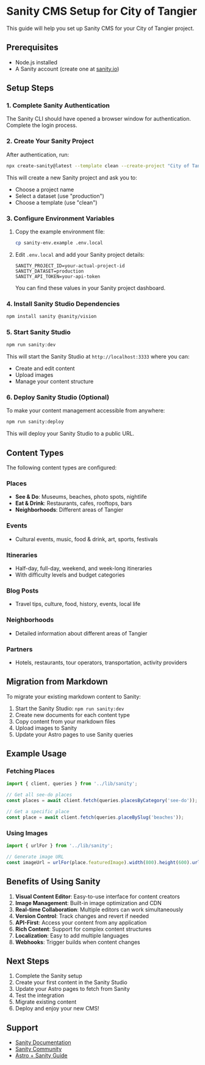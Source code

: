 # Sanity CMS Setup for City of Tangier

This guide will help you set up Sanity CMS for your City of Tangier project.

## Prerequisites

- Node.js installed
- A Sanity account (create one at [sanity.io](https://sanity.io))

## Setup Steps

### 1. Complete Sanity Authentication

The Sanity CLI should have opened a browser window for authentication. Complete the login process.

### 2. Create Your Sanity Project

After authentication, run:

```bash
npx create-sanity@latest --template clean --create-project "City of Tangier" --dataset production
```

This will create a new Sanity project and ask you to:
- Choose a project name
- Select a dataset (use "production")
- Choose a template (use "clean")

### 3. Configure Environment Variables

1. Copy the example environment file:
   ```bash
   cp sanity-env.example .env.local
   ```

2. Edit `.env.local` and add your Sanity project details:
   ```env
   SANITY_PROJECT_ID=your-actual-project-id
   SANITY_DATASET=production
   SANITY_API_TOKEN=your-api-token
   ```

   You can find these values in your Sanity project dashboard.

### 4. Install Sanity Studio Dependencies

```bash
npm install sanity @sanity/vision
```

### 5. Start Sanity Studio

```bash
npm run sanity:dev
```

This will start the Sanity Studio at `http://localhost:3333` where you can:
- Create and edit content
- Upload images
- Manage your content structure

### 6. Deploy Sanity Studio (Optional)

To make your content management accessible from anywhere:

```bash
npm run sanity:deploy
```

This will deploy your Sanity Studio to a public URL.

## Content Types

The following content types are configured:

### Places
- **See & Do**: Museums, beaches, photo spots, nightlife
- **Eat & Drink**: Restaurants, cafes, rooftops, bars
- **Neighborhoods**: Different areas of Tangier

### Events
- Cultural events, music, food & drink, art, sports, festivals

### Itineraries
- Half-day, full-day, weekend, and week-long itineraries
- With difficulty levels and budget categories

### Blog Posts
- Travel tips, culture, food, history, events, local life

### Neighborhoods
- Detailed information about different areas of Tangier

### Partners
- Hotels, restaurants, tour operators, transportation, activity providers

## Migration from Markdown

To migrate your existing markdown content to Sanity:

1. Start the Sanity Studio: `npm run sanity:dev`
2. Create new documents for each content type
3. Copy content from your markdown files
4. Upload images to Sanity
5. Update your Astro pages to use Sanity queries

## Example Usage

### Fetching Places

```typescript
import { client, queries } from '../lib/sanity';

// Get all see-do places
const places = await client.fetch(queries.placesByCategory('see-do'));

// Get a specific place
const place = await client.fetch(queries.placeBySlug('beaches'));
```

### Using Images

```typescript
import { urlFor } from '../lib/sanity';

// Generate image URL
const imageUrl = urlFor(place.featuredImage).width(800).height(600).url();
```

## Benefits of Using Sanity

1. **Visual Content Editor**: Easy-to-use interface for content creators
2. **Image Management**: Built-in image optimization and CDN
3. **Real-time Collaboration**: Multiple editors can work simultaneously
4. **Version Control**: Track changes and revert if needed
5. **API-First**: Access your content from any application
6. **Rich Content**: Support for complex content structures
7. **Localization**: Easy to add multiple languages
8. **Webhooks**: Trigger builds when content changes

## Next Steps

1. Complete the Sanity setup
2. Create your first content in the Sanity Studio
3. Update your Astro pages to fetch from Sanity
4. Test the integration
5. Migrate existing content
6. Deploy and enjoy your new CMS!

## Support

- [Sanity Documentation](https://www.sanity.io/docs)
- [Sanity Community](https://www.sanity.io/community)
- [Astro + Sanity Guide](https://docs.astro.build/en/guides/integrations-guide/sanity/)
